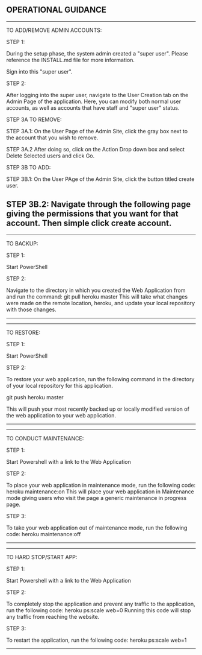 OPERATIONAL GUIDANCE
------------------------------------------

------------------------------------------
TO ADD/REMOVE ADMIN ACCOUNTS:

STEP 1:

During the setup phase, the system admin created a "super user". Please reference the
INSTALL.md file for more information.

Sign into this "super user".

STEP 2:

After logging into the super user, navigate to the User Creation tab on the Admin Page
of the application. Here, you can modify both normal user accounts, as well as accounts
that have staff and "super user" status. 

STEP 3A TO REMOVE:

STEP 3A.1:
On the User Page of the Admin Site, click the gray box next to the account that you wish
to remove. 

STEP 3A.2
After doing so, click on the Action Drop down box and select Delete Selected users and click
Go.

STEP 3B TO ADD:

STEP 3B.1:
On the User PAge of the Admin Site, click the button titled create user.

STEP 3B.2:
Navigate through the following page giving the permissions that you want for that account.
Then simple click create account. 
------------------------------------------

------------------------------------------
TO BACKUP:

STEP 1:

Start PowerShell

STEP 2:

Navigate to the directory in which you created the Web Application from and run the command:
git pull heroku master
This will take what changes were made on the remote location, heroku, and update your local
repository with those changes.

------------------------------------------

------------------------------------------
TO RESTORE:

STEP 1:

Start PowerShell

STEP 2:

To restore your web application, run the following command in the directory of your local
repository for this application.

git push heroku master

This will push your most recently backed up or locally modified version of the web application
to your web application.

------------------------------------------

------------------------------------------
TO CONDUCT MAINTENANCE:

STEP 1:

Start Powershell with a link to the Web Application

STEP 2:

To place your web application in maintenance mode, run the following code:
heroku maintenance:on
This will place your web application in Maintenance mode giving users who visit the page a 
generic maintenance in progress page.

STEP 3:

To take your web application out of maintenance mode, run the following code:
heroku maintenance:off

------------------------------------------

------------------------------------------
TO HARD STOP/START APP:

STEP 1:

Start Powershell with a link to the Web Application

STEP 2:

To completely stop the application and prevent any traffic to the application, run the following code:
heroku ps:scale web=0
Running this code will stop any traffic from reaching the website.

STEP 3:

To restart the application, run the following code:
heroku ps:scale web=1

------------------------------------------